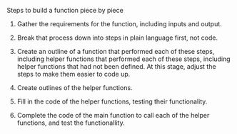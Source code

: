 Steps to build a function piece by piece

1. Gather the requirements for the function, including inputs and output.

2. Break that process down into steps in plain language first, not code.

3. Create an outline of a function that performed each of these steps, including helper functions that performed each of these steps, including helper functions that had not been defined.
At this stage, adjust the steps to make them easier to code up.

4. Create outlines of the helper functions.

5. Fill in the code of the helper functions, testing their functionality.

6. Complete the code of the main function to call each of the helper functions, and test the functionallity.
